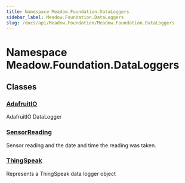 ```yaml
---
title: Namespace Meadow.Foundation.DataLoggers
sidebar_label: Meadow.Foundation.DataLoggers
slug: /docs/api/Meadow.Foundation/Meadow.Foundation.DataLoggers
---
```

# Namespace Meadow.Foundation.DataLoggers
## Classes
### [AdafruitIO](../Meadow.Foundation.DataLoggers/AdafruitIO)
AdafruitIO DataLogger
### [SensorReading](../Meadow.Foundation.DataLoggers/SensorReading)
Sensor reading and the date and time the reading was taken.
### [ThingSpeak](../Meadow.Foundation.DataLoggers/ThingSpeak)
Represents a ThingSpeak data logger object
